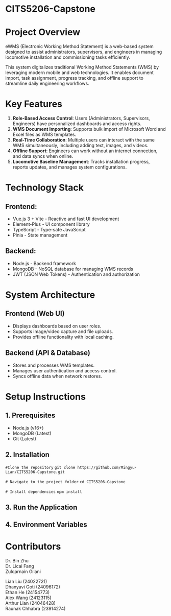 # CITS5206-Capstone

# Project Overview
eWMS (Electronic Working Method Statement) is a web-based system designed to assist administrators, supervisors, and engineers in managing locomotive installation and commissioning tasks efficiently.

This system digitalizes traditional Working Method Statements (WMS) by leveraging modern mobile and web technologies. It enables document import, task assignment, progress tracking, and offline support to streamline daily engineering workflows.

# Key Features
1.  **Role-Based Access Control**: Users (Administrators, Supervisors, Engineers) have personalized dashboards and access rights.
2.  **WMS Document Importing**: Supports bulk import of Microsoft Word and Excel files as WMS templates.
3.  **Real-Time Collaboration**: Multiple users can interact with the same WMS simultaneously, including adding text, images, and videos.
4.  **Offline Support**: Engineers can work without an internet connection, and data syncs when online.
5.  **Locomotive Baseline Management**: Tracks installation progress, reports updates, and manages system configurations.

# Technology Stack
## Frontend:
- Vue.js 3 + Vite - Reactive and fast UI development
- Element-Plus - UI component library
- TypeScript - Type-safe JavaScript
- Pinia - State management

## Backend:
- Node.js - Backend framework
- MongoDB - NoSQL database for managing WMS records
- JWT (JSON Web Tokens) - Authentication and authorization

# System Architecture
## Frontend (Web UI)
- Displays dashboards based on user roles.
- Supports image/video capture and file uploads.
- Provides offline functionality with local caching.

## Backend (API & Database)
- Stores and processes WMS templates.
- Manages user authentication and access control.
- Syncs offline data when network restores.

# Setup Instructions
## 1️. Prerequisites
- Node.js (v16+)
- MongoDB (Latest)
- Git (Latest)
  
## 2. Installation
`#Clone the repository`
`git clone https://github.com/Mingyu-Lian/CITS5206-Capstone.git`

`# Navigate to the project folder`
`cd CITS5206-Capstone`

`# Install dependencies`
`npm install`

## 3. Run the Application

## 4. Environment Variables

# Contributors
Dr. Bin Zhu <br/>
Dr. Licai Fang <br/>
Zulqarnain Gilani<br/>

Lian Liu (24022721)<br/>
Dhanyavi Goti (24096172)<br/>
Ethan He (24154773)<br/>
Alex Wang (24123115)<br/>
Arthur Lian (24046428)<br/>
Raunak Chhabra (23914274)<br/>


